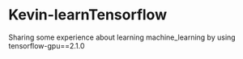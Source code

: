 # Kevin-learnTensorflow
Sharing some experience about learning machine_learning by using  tensorflow-gpu==2.1.0
